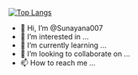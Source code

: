 
[![Top Langs](https://github-readme-stats.vercel.app/api/top-langs/?username=Sunayana007&layout=donut-vertical)](https://github.com/Sunayana007/Sunayana007/github-readme-stats)    




- 👋 Hi, I’m @Sunayana007
- 👀 I’m interested in ...
- 🌱 I’m currently learning ...
- 💞️ I’m looking to collaborate on ...
- 📫 How to reach me ...

<!---
Sunayana007/Sunayana007 is a ✨ special ✨ repository because its `README.md` (this file) appears on your GitHub profile.
You can click the Preview link to take a look at your changes.
--->
